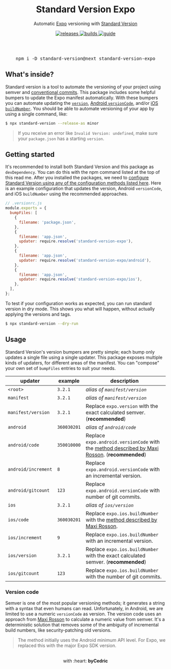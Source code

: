 <div align="center">
  <h1>Standard Version Expo</h1>
  <p>Automatic <a href="https://github.com/expo/expo">Expo</a> versioning with <a href="https://github.com/conventional-changelog/standard-version">Standard Version</a></p>
  <p>
    <a href="https://github.com/expo-community/standard-version-expo/releases">
      <img src="https://img.shields.io/github/release/expo-community/standard-version-expo/all.svg" alt="releases" />
    </a>
    <a href="https://github.com/expo-community/standard-version-expo/actions">
      <img src="https://img.shields.io/github/workflow/status/expo-community/standard-version-expo/CI/master.svg" alt="builds" />
    </a>
    <a href="https://dev.to/bycedric/simplify-expo-releases-with-standard-version-2f4o">
      <img src="https://img.shields.io/badge/guide-dev.to-lightgrey" alt="guide" />
    </a>
  </p>
  <br />
  <br />
  <pre>npm i -D standard-version@next standard-version-expo</pre>
</div>

## What's inside?

Standard version is a tool to automate the versioning of your project using semver and [conventional commits][link-conventional].
This package includes some helpful bumpers to update the Expo manifest automatically.
With these bumpers you can automate updating the [`version`][link-expo-version], [Android `versionCode`][link-expo-android], and/or [iOS `buildNumber`][link-expo-ios].
You should be able to automate versioning of your app by using a single command, like:

```bash
$ npx standard-version --release-as minor
```

> If you receive an error like `Invalid Version: undefined`, make sure your `package.json` has a starting `version`.

## Getting started

It's recommended to install both Standard Version and this package as `devDependency`.
You can do this with the npm command listed at the top of this read me.
After you installed the packages, we need to [configure Standard Version using any of the configuration methods listed here][link-standard-version].
Here is an example configuration that updates the version, Android `versionCode`, and iOS `buildNumber` using the recommended approaches.

```js
// .versionrc.js
module.exports = {
  bumpFiles: [
    {
      filename: 'package.json',
    },
    {
      filename: 'app.json',
      updater: require.resolve('standard-version-expo'),
    },
    {
      filename: 'app.json',
      updater: require.resolve('standard-version-expo/android'),
    },
    {
      filename: 'app.json',
      updater: require.resolve('standard-version-expo/ios'),
    },
  ],
};
```

To test if your configuration works as expected, you can run standard version in dry mode.
This shows you what will happen, without actually applying the versions and tags.

```bash
$ npx standard-version --dry-run
```

## Usage

Standard Version's version bumpers are pretty simple; each bump only updates a single file using a single updater.
This package exposes multiple kinds of updaters, for different areas of the manifest.
You can "compose" your own set of `bumpFiles` entries to suit your needs.

| updater             | example     | description                                                                                                         |
| ------------------- | ----------- | ------------------------------------------------------------------------------------------------------------------- |
| `<root>`            | `3.2.1`     | _alias of `manifest/version`_                                                                                       |
| `manifest`          | `3.2.1`     | _alias of `manifest/version`_                                                                                       |
| `manifest/version`  | `3.2.1`     | Replace `expo.version` with the exact calculated semver. (**recommended**)                                          |
| `android`           | `360030201` | _alias of `android/code`_                                                                                           |
| `android/code`      | `350010000` | Replace `expo.android.versionCode` with the [method described by Maxi Rosson][link-version-code]. (**recommended**) |
| `android/increment` | `8`         | Replace `expo.android.versionCode` with an incremental version.                                                     |
| `android/gitcount`  | `123`       | Replace `expo.android.versionCode` with number of git commits.                                                      |
| `ios`               | `3.2.1`     | _alias of `ios/version`_                                                                                            |
| `ios/code`          | `360030201` | Replace `expo.ios.buildNumber` with the [method described by Maxi Rosson][link-version-code].                       |
| `ios/increment`     | `9`         | Replace `expo.ios.buildNumber` with an incremental version.                                                         |
| `ios/version`       | `3.2.1`     | Replace `expo.ios.buildNumber` with the exact calculated semver. (**recommended**)                                  |
| `ios/gitcount`      | `123`       | Replace `expo.ios.buildNumber` with the number of git commits.                                                      |

### Version code

Semver is one of the most popular versioning methods; it generates a string with a syntax that even humans can read.
Unfortunately, in Android, we are limited to use a numeric `versionCode` as version.
The version code uses an approach from [Maxi Rosson][link-version-code] to calculate a numeric value from semver.
It's a deterministic solution that removes some of the ambiguity of incremental build numbers, like security-patching old versions.

> The method initially uses the Android minimum API level. For Expo, we replaced this with the major Expo SDK version.

<div align="center">
  <br />
  with :heart: <strong>byCedric</strong>
  <br />
</div>

[link-conventional]: https://www.conventionalcommits.org/en/v1.0.0/
[link-expo-android]: https://docs.expo.io/versions/latest/workflow/configuration#android
[link-expo-ios]: https://docs.expo.io/versions/latest/workflow/configuration#ios
[link-expo-version]: https://docs.expo.io/versions/latest/workflow/configuration#version
[link-standard-version]: https://github.com/conventional-changelog/standard-version#configuration
[link-version-code]: https://medium.com/@maxirosson/versioning-android-apps-d6ec171cfd82
